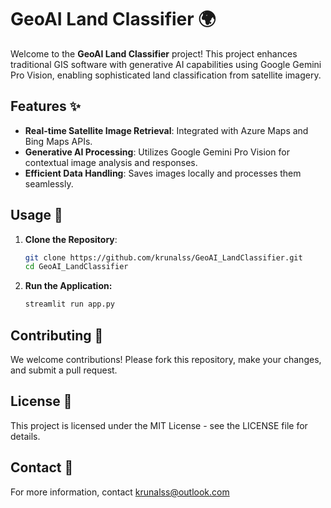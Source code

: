 # GeoAI Land Classifier 🌍

Welcome to the **GeoAI Land Classifier** project! This project enhances traditional GIS software with generative AI capabilities using Google Gemini Pro Vision, enabling sophisticated land classification from satellite imagery.

## Features ✨
- **Real-time Satellite Image Retrieval**: Integrated with Azure Maps and Bing Maps APIs.
- **Generative AI Processing**: Utilizes Google Gemini Pro Vision for contextual image analysis and responses.
- **Efficient Data Handling**: Saves images locally and processes them seamlessly.

## Usage 🚀
1. **Clone the Repository**:
   ```bash
   git clone https://github.com/krunalss/GeoAI_LandClassifier.git
   cd GeoAI_LandClassifier

3. **Run the Application:**
    ```bash
    streamlit run app.py

## Contributing 🤝    
We welcome contributions! Please fork this repository, make your changes, and submit a pull request.

## License 📜
This project is licensed under the MIT License - see the LICENSE file for details.

## Contact 📧
For more information, contact krunalss@outlook.com